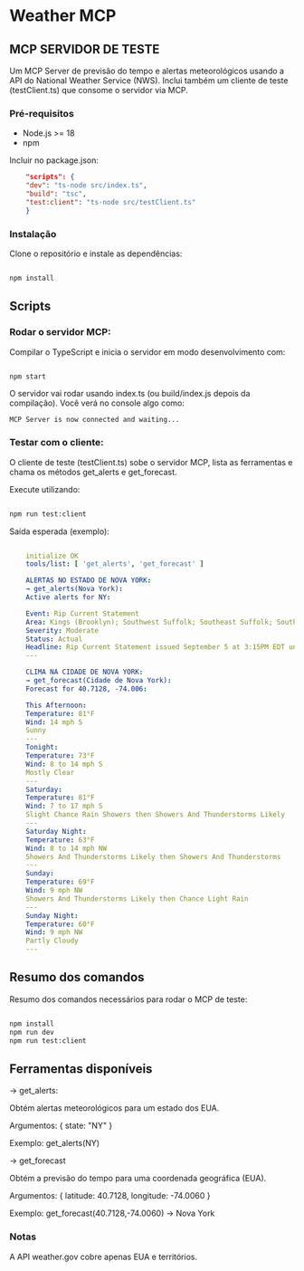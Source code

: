 # Weather MCP
## MCP SERVIDOR DE TESTE

Um MCP Server de previsão do tempo e alertas meteorológicos usando a API do National Weather Service (NWS).
Inclui também um cliente de teste (testClient.ts) que consome o servidor via MCP.

### Pré-requisitos

- Node.js >= 18
- npm

Incluir no package.json:
```json
    "scripts": {
    "dev": "ts-node src/index.ts",
    "build": "tsc",
    "test:client": "ts-node src/testClient.ts"
    }
```

### Instalação

Clone o repositório e instale as dependências:
```bash

npm install

```

## Scripts
### Rodar o servidor MCP:
Compilar o TypeScript e inicia o servidor em modo desenvolvimento com:

``` bash

npm start

```

O servidor vai rodar usando index.ts (ou build/index.js depois da compilação).
Você verá no console algo como:

`MCP Server is now connected and waiting...`

### Testar com o cliente:

O cliente de teste (testClient.ts) sobe o servidor MCP, lista as ferramentas e chama os métodos get_alerts e get_forecast.

Execute utilizando:

```bash

npm run test:client

```

Saída esperada (exemplo):

``` yaml

    initialize OK
    tools/list: [ 'get_alerts', 'get_forecast' ]

    ALERTAS NO ESTADO DE NOVA YORK: 
    → get_alerts(Nova York):
    Active alerts for NY:

    Event: Rip Current Statement
    Area: Kings (Brooklyn); Southwest Suffolk; Southeast Suffolk; Southern Queens; Southern Nassau
    Severity: Moderate
    Status: Actual
    Headline: Rip Current Statement issued September 5 at 3:15PM EDT until September 6 at 8:00PM EDT by NWS Upton NY
    ---

    CLIMA NA CIDADE DE NOVA YORK:
    → get_forecast(Cidade de Nova York):
    Forecast for 40.7128, -74.006:

    This Afternoon:
    Temperature: 81°F
    Wind: 14 mph S
    Sunny
    ---
    Tonight:
    Temperature: 73°F
    Wind: 8 to 14 mph S
    Mostly Clear
    ---
    Saturday:
    Temperature: 81°F
    Wind: 7 to 17 mph S
    Slight Chance Rain Showers then Showers And Thunderstorms Likely
    ---
    Saturday Night:
    Temperature: 63°F
    Wind: 8 to 14 mph NW
    Showers And Thunderstorms Likely then Showers And Thunderstorms
    ---
    Sunday:
    Temperature: 69°F
    Wind: 9 mph NW
    Showers And Thunderstorms Likely then Chance Light Rain
    ---
    Sunday Night:
    Temperature: 60°F
    Wind: 9 mph NW
    Partly Cloudy
    ---

```

## Resumo dos comandos
Resumo dos comandos necessários para rodar o MCP de teste:
``` bash

npm install
npm run dev
npm run test:client

```

## Ferramentas disponíveis
→ get_alerts:

Obtém alertas meteorológicos para um estado dos EUA.

Argumentos: { state: "NY" }

Exemplo: get_alerts(NY)

→ get_forecast

Obtém a previsão do tempo para uma coordenada geográfica (EUA).

Argumentos: { latitude: 40.7128, longitude: -74.0060 }

Exemplo: get_forecast(40.7128,-74.0060) → Nova York

### Notas

A API weather.gov cobre apenas EUA e territórios.